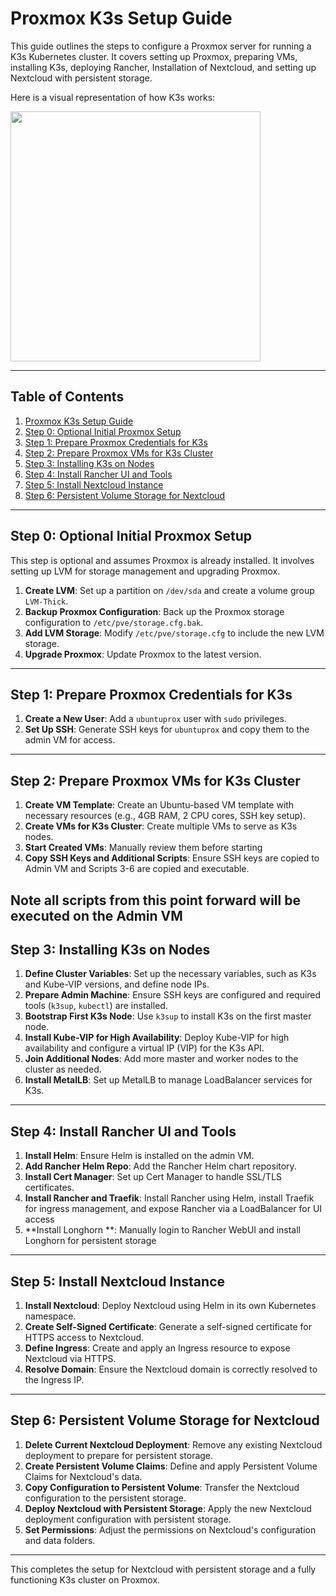 # Proxmox K3s Setup Guide

This guide outlines the steps to configure a Proxmox server for running a K3s Kubernetes cluster. It covers setting up Proxmox, preparing VMs, installing K3s, deploying Rancher, Installation of Nextcloud, and setting up Nextcloud with persistent storage.

Here is a visual representation of how K3s works:

<img src="https://k3s.io/img/how-it-works-k3s-revised.svg" width="400" />

---

## Table of Contents
1. [Proxmox K3s Setup Guide](#proxmox-k3s-setup-guide)
2. [Step 0: Optional Initial Proxmox Setup](#step-0-optional-initial-proxmox-setup)
3. [Step 1: Prepare Proxmox Credentials for K3s](#step-1-prepare-proxmox-credentials-for-k3s)
4. [Step 2: Prepare Proxmox VMs for K3s Cluster](#step-2-prepare-proxmox-vms-for-k3s-cluster)
5. [Step 3: Installing K3s on Nodes](#step-3-installing-k3s-on-nodes)
6. [Step 4: Install Rancher UI and Tools](#step-4-install-rancher-ui-and-tools)
7. [Step 5: Install Nextcloud Instance](#step-5-install-nextcloud-instance)
8. [Step 6: Persistent Volume Storage for Nextcloud](#step-6-persistent-volume-storage-for-nextcloud)

---

## Step 0: Optional Initial Proxmox Setup

This step is optional and assumes Proxmox is already installed. It involves setting up LVM for storage management and upgrading Proxmox.

1. **Create LVM**: Set up a partition on `/dev/sda` and create a volume group `LVM-Thick`.
2. **Backup Proxmox Configuration**: Back up the Proxmox storage configuration to `/etc/pve/storage.cfg.bak`.
3. **Add LVM Storage**: Modify `/etc/pve/storage.cfg` to include the new LVM storage.
4. **Upgrade Proxmox**: Update Proxmox to the latest version.

---

## Step 1: Prepare Proxmox Credentials for K3s

1. **Create a New User**: Add a `ubuntuprox` user with `sudo` privileges.
2. **Set Up SSH**: Generate SSH keys for `ubuntuprox` and copy them to the admin VM for access.

---

## Step 2: Prepare Proxmox VMs for K3s Cluster

1. **Create VM Template**: Create an Ubuntu-based VM template with necessary resources (e.g., 4GB RAM, 2 CPU cores, SSH key setup).
2. **Create VMs for K3s Cluster**: Create multiple VMs to serve as K3s nodes.
3. **Start Created VMs**: Manually review them before starting
4. **Copy SSH Keys and Additional Scripts**: Ensure SSH keys are copied to Admin VM and Scripts 3-6 are copied and executable.

Note all scripts from this point forward will be executed on the Admin VM
---

## Step 3: Installing K3s on Nodes

1. **Define Cluster Variables**: Set up the necessary variables, such as K3s and Kube-VIP versions, and define node IPs.
2. **Prepare Admin Machine**: Ensure SSH keys are configured and required tools (`k3sup`, `kubectl`) are installed.
3. **Bootstrap First K3s Node**: Use `k3sup` to install K3s on the first master node.
4. **Install Kube-VIP for High Availability**: Deploy Kube-VIP for high availability and configure a virtual IP (VIP) for the K3s API.
5. **Join Additional Nodes**: Add more master and worker nodes to the cluster as needed.
6. **Install MetalLB**: Set up MetalLB to manage LoadBalancer services for K3s.

---

## Step 4: Install Rancher UI and Tools

1. **Install Helm**: Ensure Helm is installed on the admin VM.
2. **Add Rancher Helm Repo**: Add the Rancher Helm chart repository.
3. **Install Cert Manager**: Set up Cert Manager to handle SSL/TLS certificates.
4. **Install Rancher and Traefik**: Install Rancher using Helm, install Traefik for ingress management, and expose Rancher via a LoadBalancer for UI access
5. **Install Longhorn **: Manually login to Rancher WebUI and install Longhorn for persistent storage

---

## Step 5: Install Nextcloud Instance

1. **Install Nextcloud**: Deploy Nextcloud using Helm in its own Kubernetes namespace.
2. **Create Self-Signed Certificate**: Generate a self-signed certificate for HTTPS access to Nextcloud.
3. **Define Ingress**: Create and apply an Ingress resource to expose Nextcloud via HTTPS.
4. **Resolve Domain**: Ensure the Nextcloud domain is correctly resolved to the Ingress IP.

---

## Step 6: Persistent Volume Storage for Nextcloud

1. **Delete Current Nextcloud Deployment**: Remove any existing Nextcloud deployment to prepare for persistent storage.
2. **Create Persistent Volume Claims**: Define and apply Persistent Volume Claims for Nextcloud's data.
3. **Copy Configuration to Persistent Volume**: Transfer the Nextcloud configuration to the persistent storage.
4. **Deploy Nextcloud with Persistent Storage**: Apply the new Nextcloud deployment configuration with persistent storage.
5. **Set Permissions**: Adjust the permissions on Nextcloud's configuration and data folders.

---

This completes the setup for Nextcloud with persistent storage and a fully functioning K3s cluster on Proxmox.